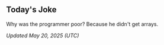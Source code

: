 ## Today's Joke
Why was the programmer poor? Because he didn't get arrays.

*Updated May 20, 2025 (UTC)*

